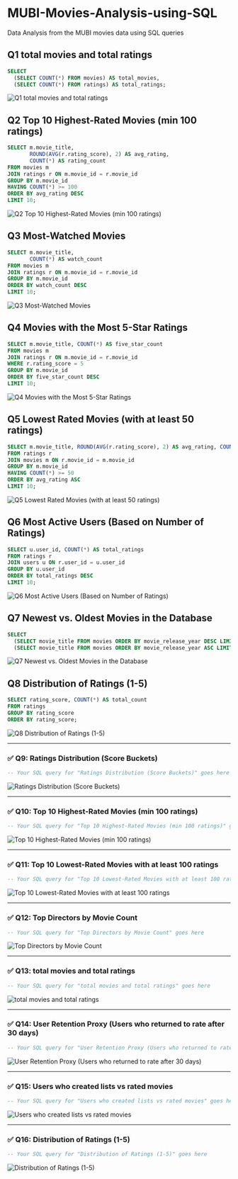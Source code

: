 # MUBI-Movies-Analysis-using-SQL
Data Analysis from the MUBI movies data using SQL queries
## Q1 total movies and total ratings
```sql
SELECT 
  (SELECT COUNT(*) FROM movies) AS total_movies,
  (SELECT COUNT(*) FROM ratings) AS total_ratings;
```
![Q1 total movies and total ratings](images/images/mubi_ss/total%20movies%20and%20total%20ratings.png)

## Q2 Top 10 Highest-Rated Movies (min 100 ratings)
```sql
SELECT m.movie_title, 
       ROUND(AVG(r.rating_score), 2) AS avg_rating, 
       COUNT(*) AS rating_count
FROM movies m
JOIN ratings r ON m.movie_id = r.movie_id
GROUP BY m.movie_id
HAVING COUNT(*) >= 100
ORDER BY avg_rating DESC
LIMIT 10;
```
![Q2 Top 10 Highest-Rated Movies (min 100 ratings)](images/images/mubi_ss/Top%2010%20Highest-Rated%20Movies%20%28min%20100%20ratings%29.png)

## Q3 Most-Watched Movies
```sql
SELECT m.movie_title,
       COUNT(*) AS watch_count
FROM movies m
JOIN ratings r ON m.movie_id = r.movie_id
GROUP BY m.movie_id
ORDER BY watch_count DESC
LIMIT 10;
```
![Q3 Most-Watched Movies](images/images/mubi_ss/Most-Watched%20Movies.png)

## Q4 Movies with the Most 5-Star Ratings
```sql
SELECT m.movie_title, COUNT(*) AS five_star_count
FROM movies m
JOIN ratings r ON m.movie_id = r.movie_id
WHERE r.rating_score = 5
GROUP BY m.movie_id
ORDER BY five_star_count DESC
LIMIT 10;
```
![Q4 Movies with the Most 5-Star Ratings](images/images/mubi_ss/Movies%20with%20the%20Most%205%20Star%20Ratings.png)

## Q5 Lowest Rated Movies (with at least 50 ratings)
```sql
SELECT m.movie_title, ROUND(AVG(r.rating_score), 2) AS avg_rating, COUNT(*) AS rating_count
FROM ratings r
JOIN movies m ON r.movie_id = m.movie_id
GROUP BY m.movie_id
HAVING COUNT(*) >= 50
ORDER BY avg_rating ASC
LIMIT 10;
```
![Q5 Lowest Rated Movies (with at least 50 ratings)](images/images/mubi_ss/Top%2010%20Lowest-Rated%20Movies%20with%20at%20least%20100%20ratings.png)

## Q6 Most Active Users (Based on Number of Ratings)
```sql
SELECT u.user_id, COUNT(*) AS total_ratings
FROM ratings r
JOIN users u ON r.user_id = u.user_id
GROUP BY u.user_id
ORDER BY total_ratings DESC
LIMIT 10;
```
![Q6 Most Active Users (Based on Number of Ratings)](images/images/mubi_ss/Monthly%20Active%20Users%20Trend%20Based%20on%20Ratings.png)

## Q7 Newest vs. Oldest Movies in the Database
```sql
SELECT 
  (SELECT movie_title FROM movies ORDER BY movie_release_year DESC LIMIT 1) AS newest_movie,
  (SELECT movie_title FROM movies ORDER BY movie_release_year ASC LIMIT 1) AS oldest_movie;
```
![Q7 Newest vs. Oldest Movies in the Database](images/images/mubi_ss/Newest%20vs.%20Oldest%20Movies%20in%20the%20Database.png)

## Q8 Distribution of Ratings (1-5)
```sql
SELECT rating_score, COUNT(*) AS total_count
FROM ratings
GROUP BY rating_score
ORDER BY rating_score;
```
![Q8 Distribution of Ratings (1-5)](images/images/mubi_ss/Distribution%20of%20Ratings%20%281-5%29.png)

---

### ✅ Q9: Ratings Distribution (Score Buckets)

```sql
-- Your SQL query for "Ratings Distribution (Score Buckets)" goes here
```

![Ratings Distribution (Score Buckets)](images/images/mubi_ss/Ratings%20Distribution%20%28Score%20Buckets%29.png)

---

### ✅ Q10: Top 10 Highest-Rated Movies (min 100 ratings)

```sql
-- Your SQL query for "Top 10 Highest-Rated Movies (min 100 ratings)" goes here
```

![Top 10 Highest-Rated Movies (min 100 ratings)](images/images/mubi_ss/Top%2010%20Highest-Rated%20Movies%20%28min%20100%20ratings%29.png)

---

### ✅ Q11: Top 10 Lowest-Rated Movies with at least 100 ratings

```sql
-- Your SQL query for "Top 10 Lowest-Rated Movies with at least 100 ratings" goes here
```

![Top 10 Lowest-Rated Movies with at least 100 ratings](images/images/mubi_ss/Top%2010%20Lowest-Rated%20Movies%20with%20at%20least%20100%20ratings.png)

---

### ✅ Q12: Top Directors by Movie Count

```sql
-- Your SQL query for "Top Directors by Movie Count" goes here
```

![Top Directors by Movie Count](images/images/mubi_ss/Top%20Directors%20by%20Movie%20Count.png)

---

### ✅ Q13: total movies and total ratings

```sql
-- Your SQL query for "total movies and total ratings" goes here
```

![total movies and total ratings](images/images/mubi_ss/total%20movies%20and%20total%20ratings.png)

---

### ✅ Q14: User Retention Proxy (Users who returned to rate after 30 days)

```sql
-- Your SQL query for "User Retention Proxy (Users who returned to rate after 30 days)" goes here
```

![User Retention Proxy (Users who returned to rate after 30 days)](images/images/mubi_ss/User%20Retention%20Proxy%20%28Users%20who%20returned%20to%20rate%20after%2030%20days%29.png)

---

### ✅ Q15: Users who created lists vs rated movies

```sql
-- Your SQL query for "Users who created lists vs rated movies" goes here
```

![Users who created lists vs rated movies](images/images/mubi_ss/Users%20who%20created%20lists%20vs%20rated%20movies.png)

---

### ✅ Q16: Distribution of Ratings (1-5)

```sql
-- Your SQL query for "Distribution of Ratings (1-5)" goes here
```

![Distribution of Ratings (1-5)](images/images/mubi_ss/Distribution%20of%20Ratings%20%281-5%29.png)

